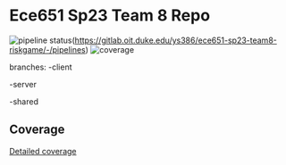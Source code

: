 Ece651 Sp23 Team 8 Repo
======================================
![pipeline status](https://gitlab.oit.duke.edu/ys386/ece651-sp23-team8-riskgame/badges/main/pipeline.svg)(https://gitlab.oit.duke.edu/ys386/ece651-sp23-team8-riskgame/-/pipelines)
![coverage](https://gitlab.oit.duke.edu/ys386/ece651-sp23-team8-riskgame/badges/main/coverage.svg?job=test)


branches:
-client

-server

-shared

## Coverage
[Detailed coverage](https://ys386.pages.oit.duke.edu/ece651-sp23-team8-riskgame/dashboard.html)



